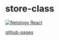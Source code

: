 # store-class
[![Netology React](https://github.com/O-R-C/ra-components-store-class/actions/workflows/node.js.yml/badge.svg)](https://github.com/O-R-C/ra-components-store-class/actions/workflows/web.yml)

[github-pages](https://github.com/O-R-C/ra-components-store-class/)
